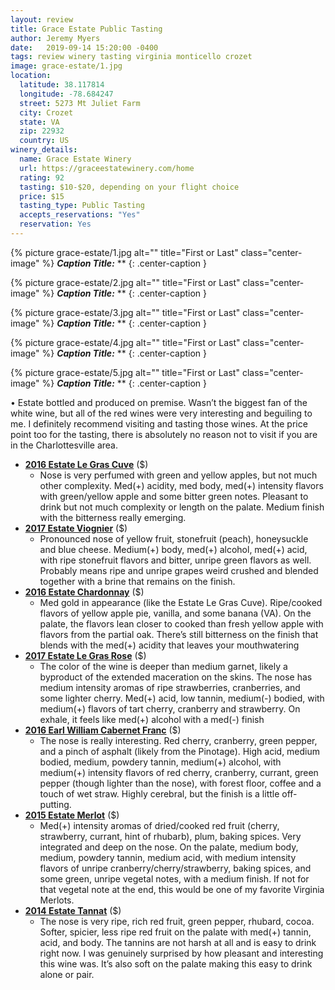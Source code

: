 ```yaml
---
layout: review
title: Grace Estate Public Tasting
author: Jeremy Myers
date:   2019-09-14 15:20:00 -0400
tags: review winery tasting virginia monticello crozet
image: grace-estate/1.jpg
location:
  latitude: 38.117814
  longitude: -78.684247
  street: 5273 Mt Juliet Farm
  city: Crozet
  state: VA
  zip: 22932
  country: US
winery_details:
  name: Grace Estate Winery
  url: https://graceestatewinery.com/home
  rating: 92
  tasting: $10-$20, depending on your flight choice
  price: $15
  tasting_type: Public Tasting
  accepts_reservations: "Yes"
  reservation: Yes
---
```


{% picture grace-estate/1.jpg alt="" title="First or Last" class="center-image" %}
***Caption Title:*** ** 
{: .center-caption }

{% picture grace-estate/2.jpg alt="" title="First or Last" class="center-image" %}
***Caption Title:*** **
{: .center-caption }

{% picture grace-estate/3.jpg alt="" title="First or Last" class="center-image" %}
***Caption Title:*** **
{: .center-caption }

{% picture grace-estate/4.jpg alt="" title="First or Last" class="center-image" %}
***Caption Title:*** **
{: .center-caption }

{% picture grace-estate/5.jpg alt="" title="First or Last" class="center-image" %}
***Caption Title:*** **
{: .center-caption }

•	Estate bottled and produced on premise.  Wasn’t the biggest fan of the white wine, but all of the red wines were very interesting and beguiling to me.  I definitely recommend visiting and tasting those wines.  At the price point too for the tasting, there is absolutely no reason not to visit if you are in the Charlottesville area.

* [**2016 Estate Le Gras Cuve**]() ($)
  * Nose is very perfumed with green and yellow apples, but not much other complexity.  Med(+) acidity, med body, med(+) intensity flavors with green/yellow apple and some bitter green notes.  Pleasant to drink but not much complexity or length on the palate.  Medium finish with the bitterness really emerging.
* [**2017 Estate Viognier**]() ($)
  * Pronounced nose of yellow fruit, stonefruit (peach), honeysuckle and blue cheese.  Medium(+) body, med(+) alcohol, med(+) acid, with ripe stonefruit flavors and bitter, unripe green flavors as well.  Probably means ripe and unripe grapes weird crushed and blended together with a brine that remains on the finish.
* [**2016 Estate Chardonnay**]() ($)
  * Med gold in appearance (like the Estate Le Gras Cuve).  Ripe/cooked flavors of yellow apple pie, vanilla, and some banana (VA).  On the palate, the flavors lean closer to cooked than fresh yellow apple with flavors from the partial oak.  There’s still bitterness on the finish that blends with the med(+) acidity that leaves your mouthwatering
* [**2017 Estate Le Gras Rose**]() ($)
  * The color of the wine is deeper than medium garnet, likely a byproduct of the extended maceration on the skins.  The nose has medium intensity aromas of ripe strawberries, cranberries, and some lighter cherry.  Med(+) acid, low tannin, medium(-) bodied, with medium(+) flavors of tart cherry, cranberry and strawberry.  On exhale, it feels like med(+) alcohol with a med(-) finish
* [**2016 Earl William Cabernet Franc**]() ($)
  * The nose is really interesting.  Red cherry, cranberry, green pepper, and a pinch of asphalt (likely from the Pinotage).  High acid, medium bodied, medium, powdery tannin, medium(+) alcohol, with medium(+) intensity flavors of red cherry, cranberry, currant, green pepper (though lighter than the nose), with forest floor, coffee and a touch of wet straw.  Highly cerebral, but the finish is a little off-putting.
* [**2015 Estate Merlot**]() ($)
  * Med(+) intensity aromas of dried/cooked red fruit (cherry, strawberry, currant, hint of rhubarb), plum, baking spices.  Very integrated and deep on the nose.  On the palate, medium body, medium, powdery tannin, medium acid, with medium intensity flavors of unripe cranberry/cherry/strawberry, baking spices, and some green, unripe vegetal notes, with a medium finish.  If not for that vegetal note at the end, this would be one of my favorite Virginia Merlots.
* [**2014 Estate Tannat**]() ($)
  * The nose is very ripe, rich red fruit, green pepper, rhubard, cocoa.  Softer, spicier, less ripe red fruit on the palate with med(+) tannin, acid, and body.  The tannins are not harsh at all and is easy to drink right now.  I was genuinely surprised by how pleasant and interesting this wine was.  It’s also soft on the palate making this easy to drink alone or pair.


